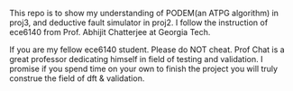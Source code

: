 This repo is to show my understanding of PODEM(an ATPG algorithm) in proj3, and deductive fault simulator in proj2. I follow the instruction of ece6140 from Prof. Abhijit Chatterjee at Georgia Tech.


If you are my fellow ece6140 student. Please do NOT cheat. Prof Chat is a great professor dedicating himself in field of testing and validation. I promise if you spend time on your own to finish the project you will truly construe the field of dft & validation. 

